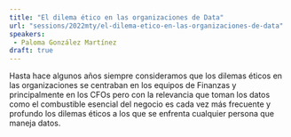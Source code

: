 ```yaml
---
title: "El dilema ético en las organizaciones de Data"
url: "sessions/2022mty/el-dilema-etico-en-las-organizaciones-de-data"
speakers:
 - Paloma González Martínez
draft: true
---
```


Hasta hace algunos años siempre consideramos que los dilemas éticos en las organizaciones se centraban en los equipos de Finanzas y principalmente en los CFOs pero con la relevancia que toman los datos como el combustible esencial del negocio es cada vez más frecuente y profundo los dilemas éticos a los que se enfrenta cualquier persona que maneja datos.